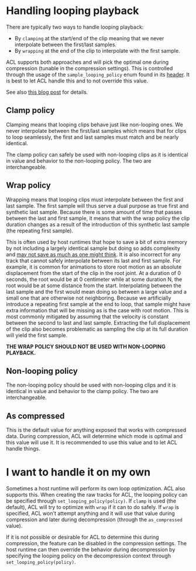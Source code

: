 # Handling looping playback

There are typically two ways to handle looping playback:

*  By `clamping` at the start/end of the clip meaning that we never interpolate between the first/last samples.
*  By `wrapping` at the end of the clip to interpolate with the first sample.

ACL supports both approaches and will pick the optimal one during compression (tunable in the compression settings). This is controlled through the usage of the `sample_looping_policy` enum found in its [header](../includes/acl/core/sample_looping_policy.h). It is best to let ACL handle this and to not override this value.

See also [this blog post](todo) for details.

## Clamp policy

Clamping means that looping clips behave just like non-looping ones. We never interpolate between the first/last samples which means that for clips to loop seamlessly, the first and last samples must match and be nearly identical.

The clamp policy can safely be used with non-looping clips as it is identical in value and behavior to the non-looping policy. The two are interchangeable.

## Wrap policy

Wrapping means that looping clips must interpolate between the first and last sample. The first sample will thus serve a dual purpose as true first and synthetic last sample. Because there is some amount of time that passes between the last and first sample, it means that with the wrap policy the clip duration changes as a result of the introduction of this synthetic last sample (the repeating first sample).

This is often used by host runtimes that hope to save a bit of extra memory by not including a largely identical sample but doing so adds complexity and [may not save as much as one might think](https://nfrechette.github.io/2020/08/09/animation_data_numbers/). It is also incorrect for any track that cannot safely interpolate between its last and first sample. For example, it is common for animations to store root motion as an absolute displacement from the start of the clip in the root joint. At a duration of 0 seconds, the root would be at 0 centimeter while at some duration N, the root would be at some distance from the start. Interpolating between the last sample and the first would mean doing so between a large value and a small one that are otherwise not neighboring. Because we artificially introduce a repeating first sample at the end to loop, that sample might have extra information that will be missing as is the case with root motion. This is most commonly mitigated by assuming that the velocity is constant between the second to last and last sample. Extracting the full displacement of the clip also becomes problematic as sampling the clip at its full duration will yield the first sample.

**THE WRAP POLICY SHOULD NOT BE USED WITH NON-LOOPING PLAYBACK.**

## Non-looping policy

The non-looping policy should be used with non-looping clips and it is identical in value and behavior to the clamp policy. The two are interchangeable.

## As compressed

This is the default value for anything exposed that works with compressed data. During compression, ACL will determine which mode is optimal and this value will use it. It is recommended to use this value and to let ACL handle things.

# I want to handle it on my own

Sometimes a host runtime will perform its own loop optimization. ACL also supports this. When creating the raw tracks for ACL, the looping policy can be specified through `set_looping_policy(policy)`. If `clamp` is used (the default), ACL will try to optimize with `wrap` if it can to do safely. If `wrap` is specified, ACL won't attempt anything and it will use that value during compression and later during decompression (through the `as_compressed` value).

If it is not possible or desirable for ACL to determine this during compression, the feature can be disabled in the compression settings. The host runtime can then override the behavior during decompression by specifying the looping policy on the decompression context through `set_looping_policy(policy)`.
